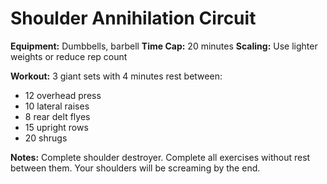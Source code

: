 # Shoulder Annihilation Circuit

**Equipment:** Dumbbells, barbell
**Time Cap:** 20 minutes
**Scaling:** Use lighter weights or reduce rep count

**Workout:**
3 giant sets with 4 minutes rest between:
- 12 overhead press
- 10 lateral raises
- 8 rear delt flyes
- 15 upright rows
- 20 shrugs

**Notes:**
Complete shoulder destroyer. Complete all exercises without rest between them. Your shoulders will be screaming by the end.